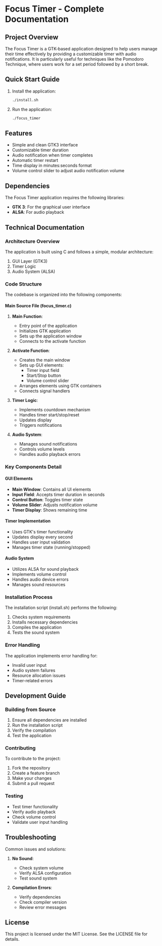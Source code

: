 # Focus Timer - Complete Documentation

## Project Overview
The Focus Timer is a GTK-based application designed to help users manage their time effectively by providing a customizable timer with audio notifications. It is particularly useful for techniques like the Pomodoro Technique, where users work for a set period followed by a short break.

## Quick Start Guide
1. Install the application:
   ```bash
   ./install.sh
   ```
2. Run the application:
   ```bash
   ./focus_timer
   ```

## Features
- Simple and clean GTK3 interface
- Customizable timer duration
- Audio notification when timer completes
- Automatic timer restart
- Time display in minutes:seconds format
- Volume control slider to adjust audio notification volume

## Dependencies
The Focus Timer application requires the following libraries:
- **GTK 3**: For the graphical user interface
- **ALSA**: For audio playback

## Technical Documentation

### Architecture Overview
The application is built using C and follows a simple, modular architecture:
1. GUI Layer (GTK3)
2. Timer Logic
3. Audio System (ALSA)

### Code Structure
The codebase is organized into the following components:

#### Main Source File (focus_timer.c)
1. **Main Function**:
   - Entry point of the application
   - Initializes GTK application
   - Sets up the application window
   - Connects to the activate function

2. **Activate Function**:
   - Creates the main window
   - Sets up GUI elements:
     - Timer input field
     - Start/Stop button
     - Volume control slider
   - Arranges elements using GTK containers
   - Connects signal handlers

3. **Timer Logic**:
   - Implements countdown mechanism
   - Handles timer start/stop/reset
   - Updates display
   - Triggers notifications

4. **Audio System**:
   - Manages sound notifications
   - Controls volume levels
   - Handles audio playback errors

### Key Components Detail

#### GUI Elements
- **Main Window**: Contains all UI elements
- **Input Field**: Accepts timer duration in seconds
- **Control Button**: Toggles timer state
- **Volume Slider**: Adjusts notification volume
- **Timer Display**: Shows remaining time

#### Timer Implementation
- Uses GTK's timer functionality
- Updates display every second
- Handles user input validation
- Manages timer state (running/stopped)

#### Audio System
- Utilizes ALSA for sound playback
- Implements volume control
- Handles audio device errors
- Manages sound resources

### Installation Process
The installation script (install.sh) performs the following:
1. Checks system requirements
2. Installs necessary dependencies
3. Compiles the application
4. Tests the sound system

### Error Handling
The application implements error handling for:
- Invalid user input
- Audio system failures
- Resource allocation issues
- Timer-related errors

## Development Guide

### Building from Source
1. Ensure all dependencies are installed
2. Run the installation script
3. Verify the compilation
4. Test the application

### Contributing
To contribute to the project:
1. Fork the repository
2. Create a feature branch
3. Make your changes
4. Submit a pull request

### Testing
- Test timer functionality
- Verify audio playback
- Check volume control
- Validate user input handling

## Troubleshooting
Common issues and solutions:
1. **No Sound**:
   - Check system volume
   - Verify ALSA configuration
   - Test sound system

2. **Compilation Errors**:
   - Verify dependencies
   - Check compiler version
   - Review error messages

## License
This project is licensed under the MIT License. See the LICENSE file for details.
